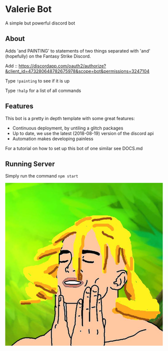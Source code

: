 # Valerie Bot
A simple but powerful discord bot

## About

Adds 'and PAINTING' to statements of two things separated with 'and' (hopefully) on the Fantasy Strike Discord. 

Add :: https://discordapp.com/oauth2/authorize?&client_id=473280648782675978&scope=bot&permissions=3247104

Type `!painting` to see if it is up

Type `!halp` for a list of all commands

## Features
This bot is a pretty in depth template with some great features:
- Continuous deployment, by untiling a glitch packages
- Up to date, we use the latest (2018-08-19) version of the discord api
- Automation makes developing painless

For a tutorial on how to set up this bot of one similar see DOCS.md

## Running Server

Simply run the command `npm start`

![val wow wow](profile.jpg)
